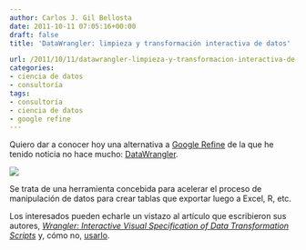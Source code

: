 ```yaml
---
author: Carlos J. Gil Bellosta
date: 2011-10-11 07:05:16+00:00
draft: false
title: 'DataWrangler: limpieza y transformación interactiva de datos'

url: /2011/10/11/datawrangler-limpieza-y-transformacion-interactiva-de-datos/
categories:
- ciencia de datos
- consultoría
tags:
- consultoría
- ciencia de datos
- google refine
---
```


Quiero dar a conocer hoy una alternativa a [Google Refine](http://www.datanalytics.com/2011/06/28/google-refine-para-analizar-estudiar-y-limpiar-los-datos/) de la que he tenido noticia no hace mucho: [DataWrangler](http://vis.stanford.edu/wrangler/).

[![](/wp-uploads/2011/10/datawrangler.png#center)
](/wp-uploads/2011/10/datawrangler.png#center)

Se trata de una herramienta concebida para acelerar el proceso de manipulación de datos para crear tablas que exportar luego a Excel, R, etc.

Los interesados pueden echarle un vistazo al artículo que escribieron sus autores, _[Wrangler: Interactive Visual Specification of Data Transformation Scripts](http://vis.stanford.edu/papers/wrangler)_ y, cómo no, [usarlo](http://vis.stanford.edu/wrangler/app/).

